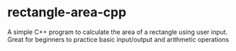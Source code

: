 # rectangle-area-cpp
A simple C++ program to calculate the area of a rectangle using user input.   Great for beginners to practice basic input/output and arithmetic operations
